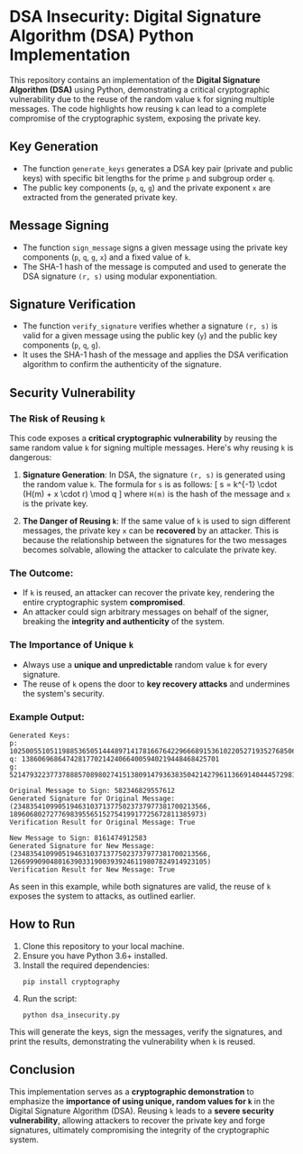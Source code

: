 # DSA Insecurity: Digital Signature Algorithm (DSA) Python Implementation

This repository contains an implementation of the **Digital Signature Algorithm (DSA)** using Python, demonstrating a critical cryptographic vulnerability due to the reuse of the random value `k` for signing multiple messages. The code highlights how reusing `k` can lead to a complete compromise of the cryptographic system, exposing the private key.

## Key Generation

- The function `generate_keys` generates a DSA key pair (private and public keys) with specific bit lengths for the prime `p` and subgroup order `q`.
- The public key components (`p`, `q`, `g`) and the private exponent `x` are extracted from the generated private key.

## Message Signing

- The function `sign_message` signs a given message using the private key components (`p`, `q`, `g`, `x`) and a fixed value of `k`.
- The SHA-1 hash of the message is computed and used to generate the DSA signature `(r, s)` using modular exponentiation.

## Signature Verification

- The function `verify_signature` verifies whether a signature `(r, s)` is valid for a given message using the public key (`y`) and the public key components (`p`, `q`, `g`).
- It uses the SHA-1 hash of the message and applies the DSA verification algorithm to confirm the authenticity of the signature.

## Security Vulnerability

### The Risk of Reusing `k`

This code exposes a **critical cryptographic vulnerability** by reusing the same random value `k` for signing multiple messages. Here's why reusing `k` is dangerous:

1. **Signature Generation**: In DSA, the signature `(r, s)` is generated using the random value `k`. The formula for `s` is as follows:
   \[
   s = k^{-1} \cdot (H(m) + x \cdot r) \mod q
   \]
   where `H(m)` is the hash of the message and `x` is the private key.
   
2. **The Danger of Reusing `k`**: If the same value of `k` is used to sign different messages, the private key `x` can be **recovered** by an attacker. This is because the relationship between the signatures for the two messages becomes solvable, allowing the attacker to calculate the private key.

### The Outcome:

- If `k` is reused, an attacker can recover the private key, rendering the entire cryptographic system **compromised**.
- An attacker could sign arbitrary messages on behalf of the signer, breaking the **integrity and authenticity** of the system.

### The Importance of Unique `k`

- Always use a **unique and unpredictable** random value `k` for every signature.
- The reuse of `k` opens the door to **key recovery attacks** and undermines the system's security.

### Example Output:

```
Generated Keys:
p: 102500551051198853650514448971417816676422966689153610220527193527685069012239902138066903865548938773683026213323319717668921487050331402531176843158967280848949946449402001181534827993102210290632482686098056745666271384156148310833221997928373806626060140392386393661321554770873300028140713487207504636917
q: 1386069686474281770214240664005940219448468425701
g: 52147932237737888570898027415138091479363835042142796113669140444572981176043801191849493150699005050350650314298737075082251974601439778352327897418034563627995213291933817933466068000605002029294594319780497483687031996220834606292691575918083118512810670704993151618833311971693307669427764245474718247440

Original Message to Sign: 582346829557612
Generated Signature for Original Message: (234835410990519463103713775023737977381700213566, 189606802727769839556515275419917725672811385973)
Verification Result for Original Message: True

New Message to Sign: 8161474912583
Generated Signature for New Message: (234835410990519463103713775023737977381700213566, 1266999090480163903319003939246119807824914923105)
Verification Result for New Message: True
```

As seen in this example, while both signatures are valid, the reuse of `k` exposes the system to attacks, as outlined earlier.

## How to Run

1. Clone this repository to your local machine.
2. Ensure you have Python 3.6+ installed.
3. Install the required dependencies:
   ```
   pip install cryptography
   ```
4. Run the script:
   ```
   python dsa_insecurity.py
   ```

This will generate the keys, sign the messages, verify the signatures, and print the results, demonstrating the vulnerability when `k` is reused.

## Conclusion

This implementation serves as a **cryptographic demonstration** to emphasize the **importance of using unique, random values for `k`** in the Digital Signature Algorithm (DSA). Reusing `k` leads to a **severe security vulnerability**, allowing attackers to recover the private key and forge signatures, ultimately compromising the integrity of the cryptographic system.
